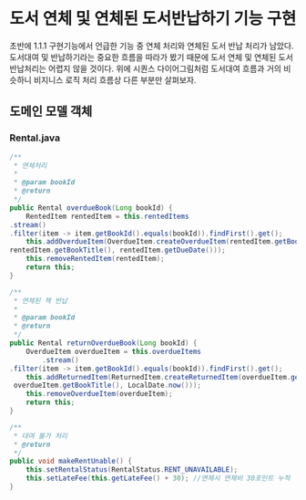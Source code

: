 # 도서 연체 및 연체된 도서반납하기 기능 구현

초반에 1.1.1 구현기능에서 언급한 기능 중 연체 처리와 연체된 도서 반납 처리가 남았다.
도서대여 및 반납하기라는 중요한 흐름을 따라가 봤기 때문에 도서 연체 및 연체된 도서반납처리는 어렵지 않을 것이다. 위에 시퀀스 다이어그림처럼 도서대여 흐름과  거의 비슷하니 비지니스 로직 처리 흐름상 다른 부분만 살펴보자. 

## 도메인 모델 객체
### Rental.java
```java
/**
 * 연체처리
 *
 * @param bookId
 * @return
 */
public Rental overdueBook(Long bookId) {
    RentedItem rentedItem = this.rentedItems
.stream()
.filter(item -> item.getBookId().equals(bookId)).findFirst().get();
    this.addOverdueItem(OverdueItem.createOverdueItem(rentedItem.getBookId(), 
rentedItem.getBookTitle(), rentedItem.getDueDate()));
    this.removeRentedItem(rentedItem);
    return this;
}

/**
 * 연체된 책 반납
 *
 * @param bookId
 * @return
 */
public Rental returnOverdueBook(Long bookId) {
    OverdueItem overdueItem = this.overdueItems
        .stream()
.filter(item -> item.getBookId().equals(bookId)).findFirst().get();
    this.addReturnedItem(ReturnedItem.createReturnedItem(overdueItem.getBookId(),
 overdueItem.getBookTitle(), LocalDate.now()));
    this.removeOverdueItem(overdueItem);
    return this;
}

/**
 * 대여 불가 처리
 * @return
 */
public void makeRentUnable() {
    this.setRentalStatus(RentalStatus.RENT_UNAVAILABLE);
    this.setLateFee(this.getLateFee() + 30); //연체시 연체비 30포인트 누적
}

```
